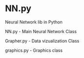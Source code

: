 # NN.py
Neural Network lib in Python

NN.py - Main Neural Network Class

Grapher.py - Data vizualization Class

graphics.py - Graphics class

